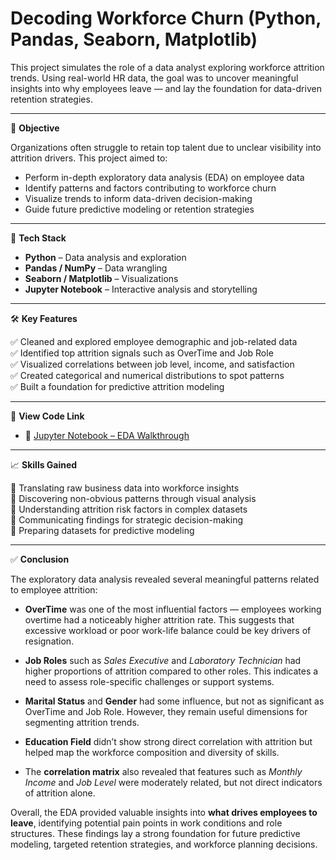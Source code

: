 # Decoding Workforce Churn (Python, Pandas, Seaborn, Matplotlib)

This project simulates the role of a data analyst exploring workforce attrition trends. Using real-world HR data, the goal was to uncover meaningful insights into why employees leave — and lay the foundation for data-driven retention strategies.

---

🎯 **Objective**

Organizations often struggle to retain top talent due to unclear visibility into attrition drivers. This project aimed to:

- Perform in-depth exploratory data analysis (EDA) on employee data  
- Identify patterns and factors contributing to workforce churn  
- Visualize trends to inform data-driven decision-making  
- Guide future predictive modeling or retention strategies

---

🔧 **Tech Stack**

- **Python** – Data analysis and exploration  
- **Pandas / NumPy** – Data wrangling  
- **Seaborn / Matplotlib** – Visualizations  
- **Jupyter Notebook** – Interactive analysis and storytelling

---

🛠️ **Key Features**

✅ Cleaned and explored employee demographic and job-related data  
✅ Identified top attrition signals such as OverTime and Job Role  
✅ Visualized correlations between job level, income, and satisfaction  
✅ Created categorical and numerical distributions to spot patterns  
✅ Built a foundation for predictive attrition modeling

---

🔗 **View Code Link**

- 📘 <a href="https://github.com/MithunMohan123/Decoding-Workforce-Churn-Python-EDA-/blob/main/Workforce%20Churn%20Analytics%20.ipynb"> Jupyter Notebook – EDA Walkthrough </a>   
 

---

📈 **Skills Gained**

🔹 Translating raw business data into workforce insights  
🔹 Discovering non-obvious patterns through visual analysis  
🔹 Understanding attrition risk factors in complex datasets  
🔹 Communicating findings for strategic decision-making  
🔹 Preparing datasets for predictive modeling

---

✅ **Conclusion**

The exploratory data analysis revealed several meaningful patterns related to employee attrition:

- **OverTime** was one of the most influential factors — employees working overtime had a noticeably higher attrition rate. This suggests that excessive workload or poor work-life balance could be key drivers of resignation.
  
- **Job Roles** such as *Sales Executive* and *Laboratory Technician* had higher proportions of attrition compared to other roles. This indicates a need to assess role-specific challenges or support systems.

- **Marital Status** and **Gender** had some influence, but not as significant as OverTime and Job Role. However, they remain useful dimensions for segmenting attrition trends.

- **Education Field** didn’t show strong direct correlation with attrition but helped map the workforce composition and diversity of skills.

- The **correlation matrix** also revealed that features such as *Monthly Income* and *Job Level* were moderately related, but not direct indicators of attrition alone.

Overall, the EDA provided valuable insights into **what drives employees to leave**, identifying potential pain points in work conditions and role structures. These findings lay a strong foundation for future predictive modeling, targeted retention strategies, and workforce planning decisions.


